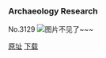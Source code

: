 ### Archaeology Research
No.3129
![图片不见了~~~](https://imgs.xkcd.com/comics/archaeology_research.png)

[原址](https://xkcd.com//3129) [下载](https://imgs.xkcd.com/comics/archaeology_research.png)


